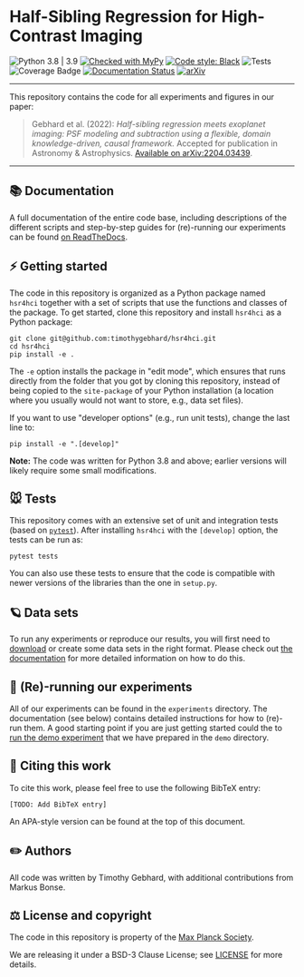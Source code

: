 # Half-Sibling Regression for High-Contrast Imaging

![Python 3.8 | 3.9](https://img.shields.io/badge/python-3.8_|_3.9-blue)
[![Checked with MyPy](https://img.shields.io/badge/mypy-checked-blue)](https://github.com/python/mypy)
[![Code style: Black](https://img.shields.io/badge/code%20style-black-000000.svg)](https://github.com/ambv/black)
![Tests](https://github.com/timothygebhard/hsr4hci/workflows/Tests/badge.svg?branch=master)
![Coverage Badge](https://img.shields.io/endpoint?url=https://gist.githubusercontent.com/timothygebhard/40d8bf48dcbaf33c99e8de35ad6161f2/raw/hsr4hci.json)
[![Documentation Status](https://readthedocs.org/projects/hsr4hci/badge/?version=latest)](https://hsr4hci.readthedocs.io/en/latest/?badge=latest)
[![arXiv](https://img.shields.io/badge/arXiv-2204.03439-b31b1b.svg)](https://arxiv.org/abs/2204.03439) 


---

This repository contains the code for all experiments and figures in our paper:

> Gebhard et al. (2022): *Half-sibling regression meets exoplanet imaging: PSF modeling and subtraction using a flexible, domain knowledge-driven, causal framework.* Accepted for publication in Astronomy & Astrophysics. [Available on arXiv:2204.03439](https://arxiv.org/abs/2204.03439).

---


## 📚 Documentation

A full documentation of the entire code base, including descriptions of the different scripts and step-by-step guides for (re)-running our experiments can be found [on ReadTheDocs](https://hsr4hci.readthedocs.io).



## ⚡ Getting started

The code in this repository is organized as a Python package named `hsr4hci` together with a set of scripts that use the functions and classes of the package.
To get started, clone this repository and install `hsr4hci` as a Python package:

```
git clone git@github.com:timothygebhard/hsr4hci.git
cd hsr4hci
pip install -e .
```

The `-e` option installs the package in "edit mode", which ensures that runs directly from the folder that you got by cloning this repository, instead of being copied to the `site-package` of your Python installation (a location where you usually would not want to store, e.g., data set files).

If you want to use "developer options" (e.g., run unit tests), change the last line to:

```
pip install -e ".[develop]"
```

**Note:** The code was written for Python 3.8 and above; earlier versions will likely require some small modifications.



## 🐭 Tests

This repository comes with an extensive set of unit and integration tests (based on [`pytest`](https://pytest.org)). 
After installing `hsr4hci` with the `[develop]` option, the tests can be run as:

```
pytest tests
```

You can also use these tests to ensure that the code is compatible with newer versions of the libraries than the one in `setup.py`.



## 🪐 Data sets

To run any experiments or reproduce our results, you will first need to [download](https://doi.org/10.17617/3.LACYPN) or create some data sets in the right format.
Please check out [the documentation](https://hsr4hci.readthedocs.io/en/latest/general/datasets.html) for more detailed information on how to do this.



## 🧪 (Re)-running our experiments

All of our experiments can be found in the `experiments` directory.
The documentation (see below) contains detailed instructions for how to (re)-run them.
A good starting point if you are just getting started could the to [run the demo experiment](https://hsr4hci.readthedocs.io/en/latest/experiments/demo.html) that we have prepared in the `demo` directory.



## 📜 Citing this work

To cite this work, please feel free to use the following BibTeX entry:

```
[TODO: Add BibTeX entry]
```

An APA-style version can be found at the top of this document. 



## ✏️ Authors

All code was written by Timothy Gebhard, with additional contributions from Markus Bonse.



## ⚖️ License and copyright

The code in this repository is property of the [Max Planck Society](https://www.mpg.de/en).

We are releasing it under a BSD-3 Clause License; see [LICENSE](https://github.com/timothygebhard/hsr4hci/blob/master/LICENSE) for more details.
